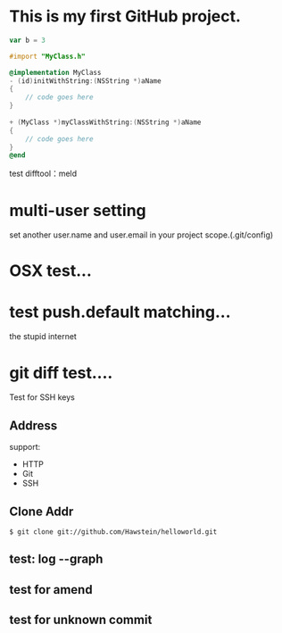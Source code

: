 # This is my first GitHub project.

```js
var b = 3
```
```ObjectiveC
#import "MyClass.h"

@implementation MyClass
- (id)initWithString:(NSString *)aName
{
    // code goes here
}
 
+ (MyClass *)myClassWithString:(NSString *)aName
{
    // code goes here
}
@end
```

test difftool：meld

# multi-user setting

set another user.name and user.email in your project scope.(.git/config)

# OSX test...

# test push.default matching...

the stupid internet

# git diff test....

Test for SSH keys

## Address

support:

* HTTP
* Git
* SSH

## Clone Addr

    $ git clone git://github.com/Hawstein/helloworld.git

## test: log --graph

## test for amend

## test for unknown commit
